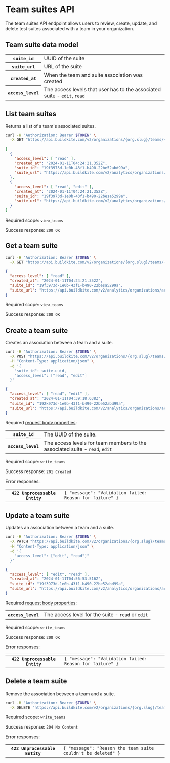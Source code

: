 # Team suites API

The team suites API endpoint allows users to review, create, update, and delete test suites associated with a team in your organization.

## Team suite data model

<table class="responsive-table">
<tbody>
  <tr><th><code>suite_id</code></th><td>UUID of the suite</td></tr>
  <tr><th><code>suite_url</code></th><td>URL of the suite</td></tr>
  <tr><th><code>created_at</code></th><td>When the team and suite association was created</td></tr>
  <tr><th><code>access_level</code></th><td>The access levels that user has to the associated suite - <code>edit</code>, <code>read</code></td></tr>
</tbody>
</table>

## List team suites

Returns a list of a team's associated suites.

```bash
curl -H "Authorization: Bearer $TOKEN" \
  -X GET "https://api.buildkite.com/v2/organizations/{org.slug}/teams/{team.uuid}/suites"
```

```json
[
  {
    "access_level": [ "read" ],
    "created_at": "2024-01-11T04:24:21.352Z",
    "suite_id": "19f3973d-1e0b-43f1-b490-22be52abd99a",
    "suite_url": "https://api.buildkite.com/v2/analytics/organizations/acme-corp/suites/suite-dreams"
  },
  {
    "access_level": [ "read", "edit" ],
    "created_at": "2024-01-11T04:24:21.352Z",
    "suite_id": "19f3973d-1e0b-43f1-b490-22besa5299a",
    "suite_url": "https://api.buildkite.com/v2/analytics/organizations/acme-corp/suites/suite-and-sour"
  }
]
```

Required scope: `view_teams`

Success response: `200 OK`

## Get a team suite

```bash
curl -H "Authorization: Bearer $TOKEN" \
  -X GET "https://api.buildkite.com/v2/organizations/{org.slug}/teams/{team.uuid}/suites/{suite.uuid}"
```

```json
{
  "access_level": [ "read" ],
  "created_at": "2024-01-11T04:24:21.352Z",
  "suite_id": "19f3973d-1e0b-43f1-b490-22besa5299a",
  "suite_url": "https://api.buildkite.com/v2/analytics/organizations/acme-corp/suites/suite-and-sour"
}
```

Required scope: `view_teams`

Success response: `200 OK`

## Create a team suite

Creates an association between a team and a suite.

```bash
curl -H "Authorization: Bearer $TOKEN" \
  -X POST "https://api.buildkite.com/v2/organizations/{org.slug}/teams/{team.uuid}/suites/" \
  -H "Content-Type: application/json" \
  -d '{
    "suite_id": suite.uuid,
    "access_level": ["read", "edit"]
  }'
```

```json
{
  "access_level": [ "read", "edit" ],
  "created_at": "2024-01-11T04:39:18.638Z",
  "suite_id": "192k973d-1e0b-43f1-b490-22be52abd99a",
  "suite_url": "https://api.buildkite.com/v2/analytics/organizations/acme-inc/suites/suiteheart"
}
```

Required [request body properties](/docs/api#request-body-properties):

<table class="responsive-table">
<tbody>
  <tr>
    <th><code>suite_id</code></th>
    <td>The UUID of the suite.</td>
  </tr>
  <tr><th><code>access_level</code></th><td>The access levels for team members to the associated suite - <code>read</code>, <code>edit</code></td></tr>
</tbody>
</table>

Required scope: `write_teams`

Success response: `201 Created`

Error responses:

<table class="responsive-table">
<tbody>
  <tr><th><code>422 Unprocessable Entity</code></th><td><code>{ "message": "Validation failed: Reason for failure" }</code></td></tr>
</tbody>
</table>

## Update a team suite

Updates an association between a team and a suite.

```bash
curl -H "Authorization: Bearer $TOKEN" \
  -X PATCH "https://api.buildkite.com/v2/organizations/{org.slug}/teams/{team.uuid}/suites/{suite.uuid}" \
  -H "Content-Type: application/json" \
  -d '{
    "access_level": ["edit", "read"]"
  }'
```

```json
{
  "access_level": [ "edit", "read" ],
  "created_at": "2024-01-11T04:56:53.516Z",
  "suite_id": "19f3973d-1e0b-43f1-b490-22be52abd99a",
  "suite_url": "https://api.buildkite.com/v2/analytics/organizations/acme-inc/suites/suiteness"
}
```

Required [request body properties](/docs/api#request-body-properties):

<table class="responsive-table">
<tbody>
  <tr>
    <th><code>access_level</code></th>
    <td>The access level for the suite - <code>read</code> or <code>edit</code></td>
  </tr>
</tbody>
</table>

Required scope: `write_teams`

Success response: `200 OK`

Error responses:

<table class="responsive-table">
<tbody>
  <tr><th><code>422 Unprocessable Entity</code></th><td><code>{ "message": "Validation failed: Reason for failure" }</code></td></tr>
</tbody>
</table>

## Delete a team suite

Remove the association between a team and a suite.

```bash
curl -H "Authorization: Bearer $TOKEN" \
  -X DELETE "https://api.buildkite.com/v2/organizations/{org.slug}/teams/{team.uuid}/suites/{suite.uuid}/"
```

Required scope: `write_teams`

Success response: `204 No Content`

Error responses:

<table class="responsive-table">
<tbody>
  <tr><th><code>422 Unprocessable Entity</code></th><td><code>{ "message": "Reason the team suite couldn't be deleted" }</code></td></tr>
</tbody>
</table>

